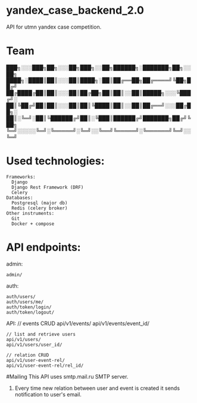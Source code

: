 # yandex_case_backend_2.0
API for utmn yandex case competition.
# Team 

███╗░░░███╗██╗░░░██╗███╗░░██╗██████╗░███████╗██╗░░██╗
████╗░████║██║░░░██║████╗░██║██╔══██╗██╔════╝╚██╗██╔╝
██╔████╔██║██║░░░██║██╔██╗██║██║░░██║█████╗░░░╚███╔╝░
██║╚██╔╝██║██║░░░██║██║╚████║██║░░██║██╔══╝░░░██╔██╗░
██║░╚═╝░██║╚██████╔╝██║░╚███║██████╔╝███████╗██╔╝╚██╗
╚═╝░░░░░╚═╝░╚═════╝░╚═╝░░╚══╝╚═════╝░╚══════╝╚═╝░░╚═╝

# Used technologies:
    Frameworks:
      Django
      Django Rest Framework (DRF)
      Celery
    Databases:
      Postgresql (major db)
      Redis (celery broker)
    Other instruments:
      Git
      Docker + compose
# API endpoints:
admin:

    admin/ 

auth:

    auth/users/
    auth/users/me/
    auth/token/login/
    auth/token/logout/

API:
    // events CRUD
    api/v1/events/
    api/v1/events/event_id/

    // list and retrieve users
    api/v1/users/
    api/v1/users/user_id/

    // relation CRUD
    api/v1/user-event-rel/
    api/v1/user-event-rel/rel_id/

#Mailing
This API uses smtp.mail.ru SMTP server.

1) Every time new relation between user and event is created it sends notification to user's email.
